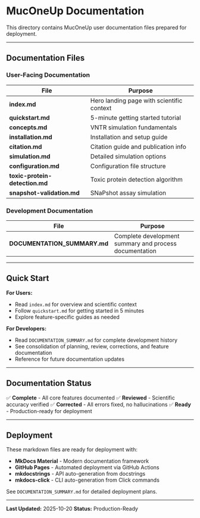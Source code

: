 # MucOneUp Documentation

This directory contains MucOneUp user documentation files prepared for deployment.

---

## Documentation Files

### User-Facing Documentation

| File | Purpose |
|------|---------|
| **index.md** | Hero landing page with scientific context |
| **quickstart.md** | 5-minute getting started tutorial |
| **concepts.md** | VNTR simulation fundamentals |
| **installation.md** | Installation and setup guide |
| **citation.md** | Citation guide and publication info |
| **simulation.md** | Detailed simulation options |
| **configuration.md** | Configuration file structure |
| **toxic-protein-detection.md** | Toxic protein detection algorithm |
| **snapshot-validation.md** | SNaPshot assay simulation |

### Development Documentation

| File | Purpose |
|------|---------|
| **DOCUMENTATION_SUMMARY.md** | Complete development summary and process documentation |

---

## Quick Start

**For Users:**
- Read `index.md` for overview and scientific context
- Follow `quickstart.md` for getting started in 5 minutes
- Explore feature-specific guides as needed

**For Developers:**
- Read `DOCUMENTATION_SUMMARY.md` for complete development history
- See consolidation of planning, review, corrections, and feature documentation
- Reference for future documentation updates

---

## Documentation Status

✅ **Complete** - All core features documented
✅ **Reviewed** - Scientific accuracy verified
✅ **Corrected** - All errors fixed, no hallucinations
✅ **Ready** - Production-ready for deployment

---

## Deployment

These markdown files are ready for deployment with:

- **MkDocs Material** - Modern documentation framework
- **GitHub Pages** - Automated deployment via GitHub Actions
- **mkdocstrings** - API auto-generation from docstrings
- **mkdocs-click** - CLI auto-generation from Click commands

See `DOCUMENTATION_SUMMARY.md` for detailed deployment plans.

---

**Last Updated:** 2025-10-20
**Status:** Production-Ready

